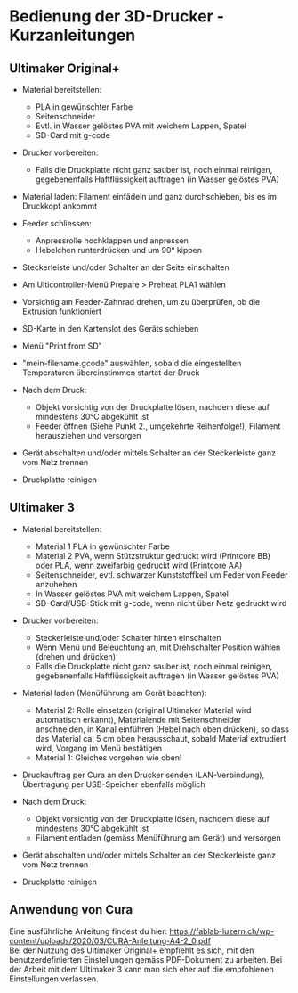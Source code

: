 # Bedienung der 3D-Drucker - Kurzanleitungen


## Ultimaker Original+


- Material bereitstellen:

	- PLA in gewünschter Farbe
	- Seitenschneider
  	- Evtl. in Wasser gelöstes PVA mit weichem Lappen, Spatel
  	- SD-Card mit g-code
	
- Drucker vorbereiten:

  	- Falls die Druckplatte nicht ganz sauber ist, noch einmal reinigen, gegebenenfalls Haftflüssigkeit auftragen (in Wasser gelöstes PVA)

- Material laden: Filament einfädeln und ganz durchschieben, bis es im Druckkopf ankommt
- Feeder schliessen:

  	- Anpressrolle hochklappen und anpressen
  	- Hebelchen runterdrücken und um 90° kippen

- Steckerleiste und/oder Schalter an der Seite einschalten
- Am Ulticontroller-Menü Prepare > Preheat PLA1 wählen
- Vorsichtig am Feeder-Zahnrad drehen, um zu überprüfen, ob die Extrusion funktioniert
- SD-Karte in den Kartenslot des Geräts schieben
- Menü "Print from SD"
- "mein-filename.gcode" auswählen, sobald die eingestellten Temperaturen übereinstimmen startet der Druck
- Nach dem Druck:

  	- Objekt vorsichtig von der Druckplatte lösen, nachdem diese auf mindestens 30°C abgekühlt ist
  	- Feeder öffnen (Siehe Punkt 2., umgekehrte Reihenfolge!), Filament herausziehen und versorgen 

- Gerät abschalten und/oder mittels Schalter an der Steckerleiste ganz vom Netz trennen
- Druckplatte reinigen


## Ultimaker 3


- Material bereitstellen:

  	- Material 1 PLA in gewünschter Farbe
  	- Material 2 PVA, wenn Stützstruktur gedruckt wird (Printcore BB) oder PLA, wenn zweifarbig gedruckt wird (Printcore AA)
  	- Seitenschneider, evtl. schwarzer Kunststoffkeil um Feder von Feeder anzuheben
  	- In Wasser gelöstes PVA mit weichem Lappen, Spatel
  	- SD-Card/USB-Stick mit g-code, wenn nicht über Netz gedruckt wird
	
- Drucker vorbereiten:

  	- Steckerleiste und/oder Schalter hinten einschalten
  	- Wenn Menü und Beleuchtung an, mit Drehschalter Position wählen (drehen und drücken)
  	- Falls die Druckplatte nicht ganz sauber ist, noch einmal reinigen, gegebenenfalls Haftflüssigkeit auftragen (in Wasser gelöstes PVA)
 
- Material laden (Menüführung am Gerät beachten):

  	- Material 2: Rolle einsetzen (original Ultimaker Material wird automatisch erkannt), Materialende mit Seitenschneider anschneiden, in Kanal einführen (Hebel nach oben drücken), so dass das Material ca. 5 cm oben herausschaut, sobald Material extrudiert wird, Vorgang im Menü bestätigen
  	- Material 1: Gleiches vorgehen wie oben!


- Druckauftrag per Cura an den Drucker senden (LAN-Verbindung), Übertragung per USB-Speicher ebenfalls möglich
- Nach dem Druck:

  	- Objekt vorsichtig von der Druckplatte lösen, nachdem diese auf mindestens 30°C abgekühlt ist
  	- Filament entladen (gemäss Menüführung am Gerät) und versorgen 

- Gerät abschalten und/oder mittels Schalter an der Steckerleiste ganz vom Netz trennen
- Druckplatte reinigen


## Anwendung von Cura

Eine ausführliche Anleitung findest du hier: https://fablab-luzern.ch/wp-content/uploads/2020/03/CURA-Anleitung-A4-2_0.pdf  
Bei der Nutzung des Ultimaker Original+ empfiehlt es sich, mit den benutzerdefinierten Einstellungen gemäss PDF-Dokument zu arbeiten. Bei der Arbeit mit dem Ultimaker 3 kann man sich eher auf die empfohlenen Einstellungen verlassen.
